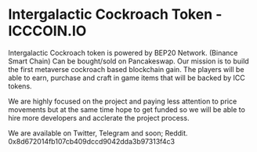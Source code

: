 # Intergalactic Cockroach Token - ICCCOIN.IO
Intergalactic Cockroach token is powered by BEP20 Network. (Binance Smart Chain) 
Can be bought/sold on Pancakeswap. Our mission is to build the first metaverse cockroach based blockchain gain.
The players will be able to earn, purchase and craft in game items that will be backed by ICC tokens. 

We are highly focused on the project and paying less attention to price movements but at the same time hope to get funded so we will be able to hire more 
developers and acclerate the project process. 

We are available on Twitter, Telegram and soon; Reddit.
0x8d672014fb107cb409dccd9042dda3b97313f4c3
